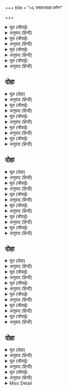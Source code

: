 +++
title = "०६ रामराज्यका वर्णन"

+++


<details><summary>मूल (चौपाई)</summary>

दैहिक दैविक भौतिक तापा।  
राम राज नहिं काहुहि ब्यापा॥  
सब नर करहिं परस्पर प्रीती।  
चलहिं स्वधर्म निरत श्रुति नीती॥
</details>

<details><summary>अनुवाद (हिन्दी)</summary>

‘राम-राज्य’ में दैहिक, दैविक और भौतिक ताप किसीको नहीं व्यापते। सब मनुष्य परस्पर प्रेम करते हैं और वेदोंमें बतायी हुई नीति (मर्यादा) में तत्पर रहकर अपने-अपने धर्मका पालन करते हैं॥ १॥
</details>

<details><summary>मूल (चौपाई)</summary>

चारिउ चरन धर्म जग माहीं।  
पूरि रहा सपनेहुँ अघ नाहीं॥  
राम भगति रत नर अरु नारी।  
सकल परम गति के अधिकारी॥
</details>

<details><summary>अनुवाद (हिन्दी)</summary>

धर्म अपने चारों चरणों (सत्य, शौच, दया और दान) से जगत् में परिपूर्ण हो रहा है; स्वप्नमें भी कहीं पाप नहीं है। पुरुष और स्त्री सभी रामभक्तिके परायण हैं और सभी परमगति (मोक्ष) के अधिकारी हैं॥ २॥
</details>

<details><summary>मूल (चौपाई)</summary>

अल्पमृत्यु नहिं कवनिउ पीरा।  
सब सुंदर सब बिरुज सरीरा॥  
नहिं दरिद्र कोउ दुखी न दीना।  
नहिं कोउ अबुध न लच्छन हीना॥
</details>

<details><summary>अनुवाद (हिन्दी)</summary>

छोटी अवस्थामें मृत्यु नहीं होती, न किसीको कोई पीड़ा होती है। सभीके शरीर सुन्दर और नीरोग हैं। न कोई दरिद्र है, न दुखी है और न दीन ही है। न कोई मूर्ख है और न शुभ लक्षणोंसे हीन ही है॥ ३॥
</details>

<details><summary>मूल (चौपाई)</summary>

सब निर्दंभ धर्मरत पुनी।  
नर अरु नारि चतुर सब गुनी॥  
सब गुनग्य पंडित सब ग्यानी।  
सब कृतग्य नहिं कपट सयानी॥
</details>

<details><summary>अनुवाद (हिन्दी)</summary>

सभी दम्भरहित हैं, धर्मपरायण हैं और पुण्यात्मा हैं। पुरुष और स्त्री सभी चतुर और गुणवान् हैं। सभी गुणोंका आदर करनेवाले और पण्डित हैं तथा सभी ज्ञानी हैं। सभी कृतज्ञ (दूसरेके किये हुए उपकारको माननेवाले) हैं, कपट-चतुराई (धूर्तता) किसीमें नहीं है॥ ४॥
</details>

## दोहा


<details><summary>मूल (दोहा)</summary>

राम राज नभगेस सुनु सचराचर जग माहिं।  
काल कर्म सुभाव गुन कृत दुख काहुहि नाहिं॥ २१॥
</details>

<details><summary>अनुवाद (हिन्दी)</summary>

(काकभुशुण्डिजी कहते हैं—) हे पक्षिराज गरुड़जी! सुनिये। श्रीरामके राज्यमें जड़, चेतन सारे जगत् में काल, कर्म, स्वभाव और गुणोंसे उत्पन्न हुए दुःख किसीको भी नहीं होते (अर्थात् इनके बन्धनमें कोई नहीं है)॥ २१॥
</details>

<details><summary>मूल (चौपाई)</summary>

भूमि सप्त सागर मेखला।  
एक भूप रघुपति कोसला॥  
भुअन अनेक रोम प्रति जासू।  
यह प्रभुता कछु बहुत न तासू॥
</details>

<details><summary>अनुवाद (हिन्दी)</summary>

अयोध्यामें श्रीरघुनाथजी सात समुद्रोंकी मेखला (करधनी)-वाली पृथ्वीके एकमात्र राजा हैं। जिनके एक-एक रोममें अनेकों ब्रह्माण्ड हैं, उनके लिये सात द्वीपोंकी यह प्रभुता कुछ अधिक नहीं है॥ १॥
</details>

<details><summary>मूल (चौपाई)</summary>

सो महिमा समुझत प्रभु केरी।  
यह बरनत हीनता घनेरी॥  
सोउ महिमा खगेस जिन्ह जानी।  
फिरि एहिं चरित तिन्हहुँ रति मानी॥
</details>

<details><summary>अनुवाद (हिन्दी)</summary>

बल्कि प्रभुकी उस महिमाको समझ लेनेपर तो यह कहनेमें (कि वे सात समुद्रोंसे घिरी हुई सप्तद्वीपमयी पृथ्वीके एकच्छत्र सम्राट् हैं) उनकी बड़ी हीनता होती है। परन्तु हे गरुड़जी! जिन्होंने वह महिमा जान भी ली है, वे भी फिर इस लीलामें बड़ा प्रेम मानते हैं॥ २॥
</details>

<details><summary>मूल (चौपाई)</summary>

सोउ जाने कर फल यह लीला।  
कहहिं महा मुनिबर दमसीला॥  
राम राज कर सुख संपदा।  
बरनि न सकइ फनीस सारदा॥
</details>

<details><summary>अनुवाद (हिन्दी)</summary>

क्योंकि उस महिमाको भी जाननेका फल यह लीला (इस लीलाका अनुभव) ही है, इन्द्रियोंका दमन करनेवाले श्रेष्ठ महामुनि ऐसा कहते हैं। रामराज्यकी सुख-सम्पत्तिका वर्णन शेषजी और सरस्वतीजी भी नहीं कर सकते॥ ३॥
</details>

<details><summary>मूल (चौपाई)</summary>

सब उदार सब पर उपकारी।  
बिप्र चरन सेवक नर नारी॥  
एकनारि ब्रत रत सब झारी।  
ते मन बच क्रम पति हितकारी॥
</details>

<details><summary>अनुवाद (हिन्दी)</summary>

सभी नर-नारी उदार हैं, सभी परोपकारी हैं और सभी ब्राह्मणोंके चरणोंके सेवक हैं। सभी पुरुषमात्र एकपत्नीव्रती हैं। इसी प्रकार स्त्रियाँ भी मन, वचन और कर्मसे पतिका हित करनेवाली हैं॥ ४॥
</details>

## दोहा


<details><summary>मूल (दोहा)</summary>

दंड जतिन्ह कर भेद जहँ नर्तक नृत्य समाज।  
जीतहु मनहि सुनिअ अस रामचंद्र कें राज॥ २२॥
</details>

<details><summary>अनुवाद (हिन्दी)</summary>

श्रीरामचन्द्रजीके राज्यमें दण्ड केवल संन्यासियोंके हाथोंमें है और भेद नाचनेवालोंके नृत्यसमाजमें है और ‘जीतो’ शब्द केवल मनके जीतनेके लिये ही सुनायी पड़ता है (अर्थात् राजनीतिमें शत्रुओंको जीतने तथा चोर-डाकुओं आदिको दमन करनेके लिये साम, दान, दण्ड और भेद—ये चार उपाय किये जाते हैं। रामराज्यमें कोई शत्रु है ही नहीं, इसलिये ‘जीतो’ शब्द केवल मनके जीतनेके लिये ही कहा जाता है। कोई अपराध करता ही नहीं, इसलिये दण्ड किसीको नहीं होता; ‘दण्ड’ शब्द केवल संन्यासियोंके हाथमें रहनेवाले दण्डके लिये ही रह गया है। तथा सभी अनुकूल होनेके कारण भेदनीतिकी आवश्यकता ही नहीं रह गयी; ‘भेद’ शब्द केवल सुर-तालके भेदके लिये ही कामोंमें आता है।)॥ २२॥
</details>

<details><summary>मूल (चौपाई)</summary>

फूलहिं फरहिं सदा तरु कानन।  
रहहिं एक सँग गज पंचानन॥  
खग मृग सहज बयरु बिसराई।  
सबन्हि परस्पर प्रीति बढ़ाई॥
</details>

<details><summary>अनुवाद (हिन्दी)</summary>

वनोंमें वृक्ष सदा फूलते और फलते हैं। हाथी और सिंह (वैर भूलकर) एक साथ रहते हैं। पक्षी और पशु सभीने स्वाभाविक वैर भुलाकर आपसमें प्रेम बढ़ा लिया है॥ १॥
</details>

<details><summary>मूल (चौपाई)</summary>

कूजहिं खग मृग नाना बृंदा।  
अभय चरहिं बन करहिं अनंदा॥  
सीतल सुरभि पवन बह मंदा।  
गुंजत अलि लै चलि मकरंदा॥
</details>

<details><summary>अनुवाद (हिन्दी)</summary>

पक्षी कूजते (मीठी बोली बोलते) हैं, भाँति-भाँतिके पशुओंके समूह वनमें निर्भय विचरते और आनन्द करते हैं। शीतल, मन्द, सुगन्धित पवन चलता रहता है। भौंरे पुष्पोंका रस लेकर चलते हुए गुंजार करते जाते हैं॥ २॥
</details>

<details><summary>मूल (चौपाई)</summary>

लता बिटप मागें मधु चवहीं।  
मनभावतो धेनु पय स्रवहीं॥  
ससि संपन्न सदा रह धरनी।  
त्रेताँ भइ कृतजुग कै करनी॥
</details>

<details><summary>अनुवाद (हिन्दी)</summary>

बेलें और वृक्ष माँगनेसे ही मधु (मकरन्द) टपका देते हैं। गौएँ मनचाहा दूध देती हैं। धरती सदा खेतीसे भरी रहती है। त्रेतामें सत्ययुगकी करनी (स्थिति) हो गयी॥ ३॥
</details>

<details><summary>मूल (चौपाई)</summary>

प्रगटीं गिरिन्ह बिबिधि मनि खानी।  
जगदातमा भूप जग जानी॥  
सरिता सकल बहहिं बर बारी।  
सीतल अमल स्वाद सुखकारी॥
</details>

<details><summary>अनुवाद (हिन्दी)</summary>

समस्त जगत् के आत्मा भगवान् को जगत् का राजा जानकर पर्वतोंने अनेक प्रकारकी मणियोंकी खानें प्रकट कर दीं। सब नदियाँ श्रेष्ठ, शीतल, निर्मल और सुखप्रद स्वादिष्ट जल बहने लगीं॥ ४॥
</details>

<details><summary>मूल (चौपाई)</summary>

सागर निज मरजादाँ रहहीं।  
डारहिं रत्न तटन्हि नर लहहीं॥  
सरसिज संकुल सकल तड़ागा।  
अति प्रसन्न दस दिसा बिभागा॥
</details>

<details><summary>अनुवाद (हिन्दी)</summary>

समुद्र अपनी मर्यादामें रहते हैं। वे लहरोंके द्वारा किनारोंपर रत्न डाल देते हैं, जिन्हें मनुष्य पा जाते हैं। सब तालाब कमलोंसे परिपूर्ण हैं। दसों दिशाओंके विभाग (अर्थात् सभी प्रदेश) अत्यन्त प्रसन्न हैं॥ ५॥
</details>

## दोहा


<details><summary>मूल (दोहा)</summary>

बिधु महि पूर मयूखन्हि रबि तप जेतनेहि काज।  
मागें बारिद देहिं जल रामचंद्र कें राज॥ २३॥
</details>

<details><summary>अनुवाद (हिन्दी)</summary>

श्रीरामचन्द्रजीके राज्यमें चन्द्रमा अपनी (अमृतमयी) किरणोंसे पृथ्वीको पूर्ण कर देते हैं। सूर्य उतना ही तपते हैं जितनेकी आवश्यकता होती है और मेघ माँगनेसे (जब जहाँ जितना चाहिये उतना ही) जल देते हैं॥ २३॥
</details>

<details><summary>मूल (चौपाई)</summary>

कोटिन्ह बाजिमेध प्रभु कीन्हे।  
दान अनेक द्विजन्ह कहँ दीन्हे॥  
श्रुति पथ पालक धर्म धुरंधर।  
गुनातीत अरु भोग पुरंदर॥
</details>

<details><summary>अनुवाद (हिन्दी)</summary>

प्रभु श्रीरामजीने करोड़ों अश्वमेध यज्ञ किये और ब्राह्मणोंको अनेकों दान दिये। श्रीरामचन्द्रजी वेदमार्गके पालनेवाले, धर्मकी धुरीको धारण करनेवाले, (प्रकृतिजन्य सत्त्व, रज और तम) तीनों गुणोंसे अतीत और भोगों (ऐश्वर्य) में इन्द्रके समान हैं॥ १॥
</details>

<details><summary>मूल (चौपाई)</summary>

पति अनुकूल सदा रह सीता।  
सोभा खानि सुसील बिनीता॥  
जानति कृपासिंधु प्रभुताई।  
सेवति चरन कमल मन लाई॥
</details>

<details><summary>अनुवाद (हिन्दी)</summary>

शोभाकी खान, सुशील और विनम्र सीताजी सदा पतिके अनुकूल रहती हैं। वे कृपासागर श्रीरामजीकी प्रभुता (महिमा) को जानती हैं और मन लगाकर उनके चरणकमलोंकी सेवा करती हैं॥ २॥
</details>

<details><summary>मूल (चौपाई)</summary>

जद्यपि गृहँ सेवक सेवकिनी।  
बिपुल सदा सेवा बिधि गुनी॥  
निज कर गृह परिचरजा करई।  
रामचंद्र आयसु अनुसरई॥
</details>

<details><summary>अनुवाद (हिन्दी)</summary>

यद्यपि घरमें बहुत-से (अपार) दास और दासियाँ हैं और वे सभी सेवाकी विधिमें कुशल हैं, तथापि (स्वामीकी सेवाका महत्त्व जाननेवाली) श्रीसीताजी घरकी सब सेवा अपने ही हाथोंसे करती हैं और श्रीरामचन्द्रजीकी आज्ञाका अनुसरण करती हैं॥ ३॥
</details>

<details><summary>मूल (चौपाई)</summary>

जेहि बिधि कृपासिंधु सुख मानइ।  
सोइ कर श्री सेवा बिधि जानइ॥  
कौसल्यादि सासु गृह माहीं।  
सेवइ सबन्हि मान मद नाहीं॥
</details>

<details><summary>अनुवाद (हिन्दी)</summary>

कृपासागर श्रीरामचन्द्रजी जिस प्रकारसे सुख मानते हैं, श्रीजी वही करती हैं; क्योंकि वे सेवाकी विधिको जाननेवाली हैं। घरमें कौसल्या आदि सभी सासुओंकी सीताजी सेवा करती हैं, उन्हें किसी बातका अभिमान और मद नहीं है॥ ४॥
</details>

<details><summary>मूल (चौपाई)</summary>

उमा रमा ब्रह्मादि बंदिता।  
जगदंबा संततमनिंदिता॥
</details>

<details><summary>अनुवाद (हिन्दी)</summary>

(शिवजी कहते हैं—) हे उमा! जगज्जननी रमा (सीताजी) ब्रह्मा आदि देवताओंसे वन्दित और सदा अनिन्दित (सर्वगुणसम्पन्न) हैं॥ ५॥
</details>

## दोहा


<details><summary>मूल (दोहा)</summary>

जासु कृपा कटाच्छु सुर चाहत चितव न सोइ।  
राम पदारबिंद रति करति सुभावहि खोइ॥ २४॥
</details>

<details><summary>अनुवाद (हिन्दी)</summary>

देवता जिनका कृपाकटाक्ष चाहते हैं, परन्तु वे उनकी ओर देखतीं भी नहीं, वे ही लक्ष्मीजी (जानकीजी) अपने (महामहिम) स्वभावको छोड़कर श्रीरामचन्द्रजीके चरणारविन्दमें प्रीति करती हैं॥ २४॥
</details>

<details><summary>मूल (चौपाई)</summary>

सेवहिं सानकूल सब भाई।  
राम चरन रति अति अधिकाई॥  
प्रभु मुख कमल बिलोकत रहहीं।  
कबहुँ कृपाल हमहि कछु कहहीं॥
</details>

<details><summary>अनुवाद (हिन्दी)</summary>

सब भाई अनुकूल रहकर उनकी सेवा करते हैं। श्रीरामजीके चरणोंमें उनकी अत्यन्त अधिक प्रीति है। वे सदा प्रभुका मुखारविन्द ही देखते रहते हैं कि कृपालु श्रीरामजी कभी हमें कुछ सेवा करनेको कहें॥ १॥
</details>

<details><summary>मूल (चौपाई)</summary>

राम करहिं भ्रातन्ह पर प्रीती।  
नाना भाँति सिखावहिं नीती॥  
हरषित रहहिं नगर के लोगा।  
करहिं सकल सुर दुर्लभ भोगा॥
</details>

<details><summary>अनुवाद (हिन्दी)</summary>

श्रीरामचन्द्रजी भी भाइयोंपर प्रेम करते हैं और उन्हें नाना प्रकारकी नीतियाँ सिखलाते हैं। नगरके लोग हर्षित रहते हैं और सब प्रकारके देवदुर्लभ (देवताओंको भी कठिनतासे प्राप्त होने योग्य) भोग भोगते हैं॥ २॥
</details>

<details><summary>Misc Detail</summary>


</details>
